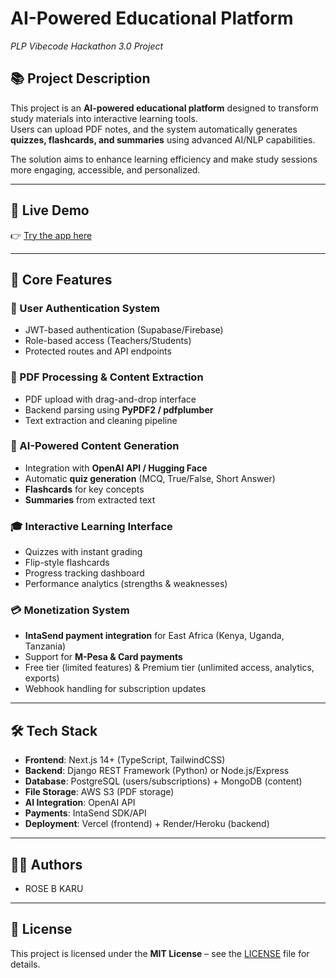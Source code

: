 # AI-Powered Educational Platform  
*PLP Vibecode Hackathon 3.0 Project*  

## 📚 Project Description
This project is an **AI-powered educational platform** designed to transform study materials into interactive learning tools.  
Users can upload PDF notes, and the system automatically generates **quizzes, flashcards, and summaries** using advanced AI/NLP capabilities.  

The solution aims to enhance learning efficiency and make study sessions more engaging, accessible, and personalized.  

---

## 🚀 Live Demo
👉 [Try the app here](https://hackathon-3-o-git-main-wacuk-as-projects.vercel.app/)  

---

## 🚀 Core Features

### 🔐 User Authentication System
- JWT-based authentication (Supabase/Firebase)  
- Role-based access (Teachers/Students)  
- Protected routes and API endpoints  

### 📄 PDF Processing & Content Extraction
- PDF upload with drag-and-drop interface  
- Backend parsing using **PyPDF2 / pdfplumber**  
- Text extraction and cleaning pipeline  

### 🤖 AI-Powered Content Generation
- Integration with **OpenAI API / Hugging Face**  
- Automatic **quiz generation** (MCQ, True/False, Short Answer)  
- **Flashcards** for key concepts  
- **Summaries** from extracted text  

### 🎓 Interactive Learning Interface
- Quizzes with instant grading  
- Flip-style flashcards  
- Progress tracking dashboard  
- Performance analytics (strengths & weaknesses)  

### 💳 Monetization System
- **IntaSend payment integration** for East Africa (Kenya, Uganda, Tanzania)  
- Support for **M-Pesa & Card payments**  
- Free tier (limited features) & Premium tier (unlimited access, analytics, exports)  
- Webhook handling for subscription updates  

---

## 🛠️ Tech Stack
- **Frontend**: Next.js 14+ (TypeScript, TailwindCSS)  
- **Backend**: Django REST Framework (Python) or Node.js/Express  
- **Database**: PostgreSQL (users/subscriptions) + MongoDB (content)  
- **File Storage**: AWS S3 (PDF storage)  
- **AI Integration**: OpenAI API  
- **Payments**: IntaSend SDK/API  
- **Deployment**: Vercel (frontend) + Render/Heroku (backend)  

---

## 🧑‍💻 Authors
- ROSE B KARU  

---

## 📜 License
This project is licensed under the **MIT License** – see the [LICENSE](./LICENSE) file for details.  
